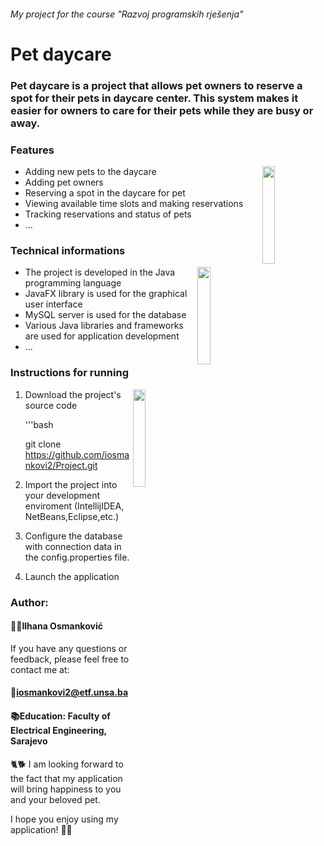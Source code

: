 ###### My project for the course "Razvoj programskih rješenja"
# Pet daycare

### Pet daycare is a project that allows pet owners to reserve a spot for their pets in daycare center. This system makes it easier for owners to care for their pets while they are busy or away.

### Features

<img src="https://github.com/iosmankovi2/Project/blob/cd5e4eab89a173c11e240c8f06edcdc7544094b7/Features.png" align="right" width=20% height=20%>

- Adding new pets to the daycare
- Adding pet owners
- Reserving a spot in the daycare for pet
- Viewing available time slots and making reservations
- Tracking reservations and status of pets
- ...

### Technical informations

<img src="https://github.com/iosmankovi2/Project/blob/81250ad770553c88d30cd4d69c29022e21a3bdf6/Technicalinformations.jpg" align="right" width=20% height=20%>

- The project is developed in the Java programming language
- JavaFX library is used for the graphical user interface
- MySQL server is used for the database
-  Various Java libraries and frameworks are used for application development
-  ...

### Instructions for running

<img src="https://github.com/iosmankovi2/Project/blob/81250ad770553c88d30cd4d69c29022e21a3bdf6/Instructions%20how%20to%20run.avif" align="right" width=20% height=20%>

1. Download the project's source code

    '''bash

    git clone https://github.com/iosmankovi2/Project.git

2. Import the project into your development enviroment (IntellijIDEA, NetBeans,Eclipse,etc.)
3. Configure the database with connection data in the config.properties file.
4. Launch the application


### Author:

#### 👩‍💻Ilhana Osmanković 

If you have any questions or feedback, please feel free to contact me at:
#### 📧iosmankovi2@etf.unsa.ba  

#### 📚Education: Faculty of Electrical Engineering, Sarajevo



🐈🐕 I am looking forward to the fact that my application will bring happiness to you and your beloved pet. 

I hope you enjoy using my application! 📲🎇